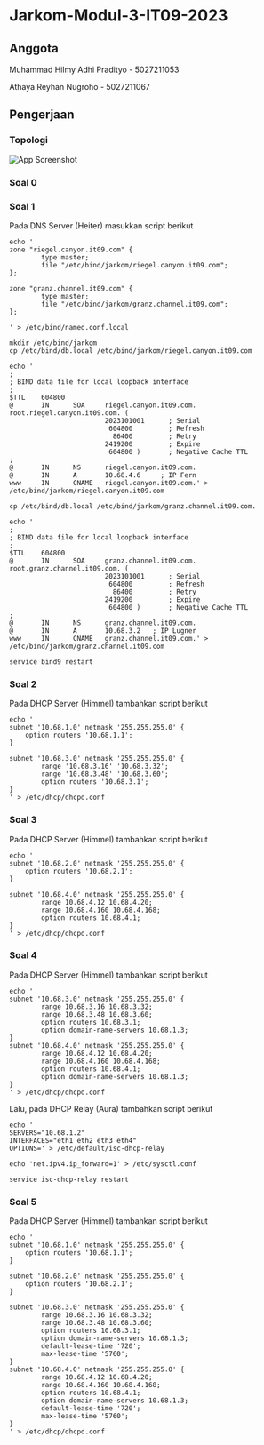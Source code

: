 # Jarkom-Modul-3-IT09-2023

## Anggota
Muhammad Hilmy Adhi Pradityo - 5027211053

Athaya Reyhan Nugroho - 5027211067

## Pengerjaan

### Topologi
![App Screenshot](https://i.ibb.co/kKS9HxR/Whats-App-Image-2023-11-16-at-20-43-46.jpg)

### Soal 0

### Soal 1
Pada DNS Server (Heiter) masukkan script berikut
```
echo '
zone "riegel.canyon.it09.com" {
        type master;
        file "/etc/bind/jarkom/riegel.canyon.it09.com";
};

zone "granz.channel.it09.com" {
        type master;
        file "/etc/bind/jarkom/granz.channel.it09.com";
};

' > /etc/bind/named.conf.local

mkdir /etc/bind/jarkom
cp /etc/bind/db.local /etc/bind/jarkom/riegel.canyon.it09.com

echo '
;
; BIND data file for local loopback interface
;
$TTL    604800
@       IN      SOA     riegel.canyon.it09.com. root.riegel.canyon.it09.com. (
                        2023101001      ; Serial
                         604800         ; Refresh
                          86400         ; Retry
                        2419200         ; Expire
                         604800 )       ; Negative Cache TTL
;
@       IN      NS      riegel.canyon.it09.com.
@       IN      A       10.68.4.6     ; IP Fern
www     IN      CNAME   riegel.canyon.it09.com.' > /etc/bind/jarkom/riegel.canyon.it09.com

cp /etc/bind/db.local /etc/bind/jarkom/granz.channel.it09.com.

echo '
;
; BIND data file for local loopback interface
;
$TTL    604800
@       IN      SOA     granz.channel.it09.com. root.granz.channel.it09.com. (
                        2023101001      ; Serial
                         604800         ; Refresh
                          86400         ; Retry
                        2419200         ; Expire
                         604800 )       ; Negative Cache TTL
;
@       IN      NS      granz.channel.it09.com.
@       IN      A       10.68.3.2   ; IP Lugner
www     IN      CNAME   granz.channel.it09.com.' > /etc/bind/jarkom/granz.channel.it09.com

service bind9 restart
```

### Soal 2
Pada DHCP Server (Himmel) tambahkan script berikut
```
echo '
subnet '10.68.1.0' netmask '255.255.255.0' {
    option routers '10.68.1.1';
}

subnet '10.68.3.0' netmask '255.255.255.0' {
        range '10.68.3.16' '10.68.3.32';
        range '10.68.3.48' '10.68.3.60';
        option routers '10.68.3.1';
}
' > /etc/dhcp/dhcpd.conf
```

### Soal 3
Pada DHCP Server (Himmel) tambahkan script berikut
```
echo '
subnet '10.68.2.0' netmask '255.255.255.0' {
    option routers '10.68.2.1';
}

subnet '10.68.4.0' netmask '255.255.255.0' {
        range 10.68.4.12 10.68.4.20;
        range 10.68.4.160 10.68.4.168;
        option routers 10.68.4.1;
}
' > /etc/dhcp/dhcpd.conf
```

### Soal 4
Pada DHCP Server (Himmel) tambahkan script berikut
```
echo '
subnet '10.68.3.0' netmask '255.255.255.0' {
        range 10.68.3.16 10.68.3.32;
        range 10.68.3.48 10.68.3.60;
        option routers 10.68.3.1;
        option domain-name-servers 10.68.1.3;
}
subnet '10.68.4.0' netmask '255.255.255.0' {
        range 10.68.4.12 10.68.4.20;
        range 10.68.4.160 10.68.4.168;
        option routers 10.68.4.1;
        option domain-name-servers 10.68.1.3;
}
' > /etc/dhcp/dhcpd.conf
```
Lalu, pada DHCP Relay (Aura) tambahkan script berikut 
```
echo '
SERVERS="10.68.1.2"
INTERFACES="eth1 eth2 eth3 eth4"
OPTIONS=' > /etc/default/isc-dhcp-relay

echo 'net.ipv4.ip_forward=1' > /etc/sysctl.conf

service isc-dhcp-relay restart
```

### Soal 5
Pada DHCP Server (Himmel) tambahkan script berikut 
```
echo '
subnet '10.68.1.0' netmask '255.255.255.0' {
    option routers '10.68.1.1';
}

subnet '10.68.2.0' netmask '255.255.255.0' {
    option routers '10.68.2.1';
}

subnet '10.68.3.0' netmask '255.255.255.0' {
        range 10.68.3.16 10.68.3.32;
        range 10.68.3.48 10.68.3.60;
        option routers 10.68.3.1;
        option domain-name-servers 10.68.1.3;
        default-lease-time '720';
        max-lease-time '5760';
}
subnet '10.68.4.0' netmask '255.255.255.0' {
        range 10.68.4.12 10.68.4.20;
        range 10.68.4.160 10.68.4.168;
        option routers 10.68.4.1;
        option domain-name-servers 10.68.1.3;
        default-lease-time '720';
        max-lease-time '5760';
}
' > /etc/dhcp/dhcpd.conf
```
